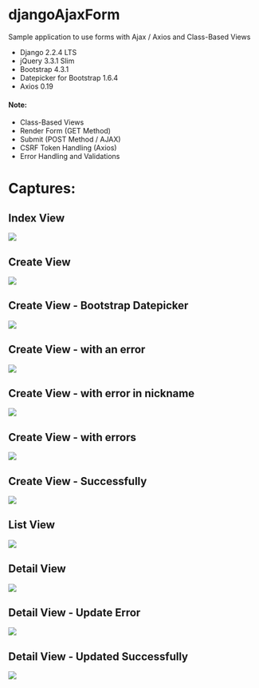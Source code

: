 # djangoAjaxForm
Sample application to use forms with Ajax / Axios and Class-Based Views

* Django 2.2.4 LTS
* jQuery 3.3.1 Slim
* Bootstrap 4.3.1
* Datepicker for Bootstrap 1.6.4
* Axios 0.19

#### Note:
* Class-Based Views
* Render Form (GET Method)
* Submit (POST Method / AJAX)
* CSRF Token Handling (Axios)
* Error Handling and Validations

# Captures:
## Index View

![](capture/index.png)

## Create View

![](capture/create.png)

## Create View - Bootstrap Datepicker

![](capture/create-datepicker.png)

## Create View - with an error

![](capture/create-error.png)

## Create View - with error in nickname

![](capture/create-error-nickname.png)

## Create View - with errors

![](capture/create-errors.png)

## Create View - Successfully

![](capture/create-successfully.png)

## List View

![](capture/list.png)

## Detail View

![](capture/detail.png)

## Detail View - Update Error

![](capture/detail-update-error.png)

## Detail View - Updated Successfully

![](capture/detail-updated-successfully.png)